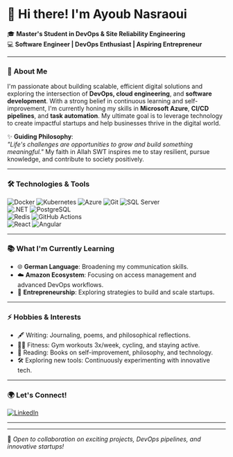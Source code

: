 # 👋 Hi there! I'm Ayoub Nasraoui
🎓 **Master's Student in DevOps & Site Reliability Engineering**  
💻 **Software Engineer | DevOps Enthusiast | Aspiring Entrepreneur**  

---

### 🚀 **About Me**

I'm passionate about building scalable, efficient digital solutions and exploring the intersection of **DevOps, cloud engineering**, and **software development**. With a strong belief in continuous learning and self-improvement, I'm currently honing my skills in **Microsoft Azure**, **CI/CD pipelines**, and **task automation**. My ultimate goal is to leverage technology to create impactful startups and help businesses thrive in the digital world.  

✨ **Guiding Philosophy**:  
_"Life's challenges are opportunities to grow and build something meaningful."_ My faith in Allah SWT inspires me to stay resilient, pursue knowledge, and contribute to society positively.

---

### 🛠️ **Technologies & Tools**  

![Docker](https://img.shields.io/badge/-Docker-2496ED?logo=docker&logoColor=white)
![Kubernetes](https://img.shields.io/badge/-Kubernetes-326CE5?logo=kubernetes&logoColor=white)
![Azure](https://img.shields.io/badge/-Azure-0078D4?logo=microsoft-azure&logoColor=white)
![Git](https://img.shields.io/badge/-Git-F05032?logo=git&logoColor=white)
![SQL Server](https://img.shields.io/badge/-SQL%20Server-CC2927?logo=microsoft-sql-server&logoColor=white)  
![.NET](https://img.shields.io/badge/-DotNET-512BD4?logo=.net&logoColor=white)
![PostgreSQL](https://img.shields.io/badge/-PostgreSQL-336791?logo=postgresql&logoColor=white)  
![Redis](https://img.shields.io/badge/-Redis-DC382D?logo=redis&logoColor=white)
![GitHub Actions](https://img.shields.io/badge/-GitHub%20Actions-2088FF?logo=github-actions&logoColor=white)  
![React](https://img.shields.io/badge/-React-61DAFB?logo=react&logoColor=white)
![Angular](https://img.shields.io/badge/-Angular-DD0031?logo=angular&logoColor=white)

---

### 📚 **What I'm Currently Learning**  

- 🌐 **German Language**: Broadening my communication skills.  
- ☁️ **Amazon Ecosystem**: Focusing on access management and advanced DevOps workflows.  
- 📖 **Entrepreneurship**: Exploring strategies to build and scale startups.

---

### ⚡ **Hobbies & Interests**

- 🖋️ Writing: Journaling, poems, and philosophical reflections.  
- 🏋️‍♂️ Fitness: Gym workouts 3x/week, cycling, and staying active.  
- 📖 Reading: Books on self-improvement, philosophy, and technology.  
- 🛠️ Exploring new tools: Continuously experimenting with innovative tech.  

---

### 🌍 **Let's Connect!**

[![LinkedIn](https://img.shields.io/badge/-LinkedIn-0077B5?logo=linkedin&logoColor=white)](https://linkedin.com/in/yourusername)    

---
---

🤝 _Open to collaboration on exciting projects, DevOps pipelines, and innovative startups!_
